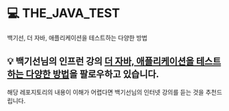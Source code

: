 # 💻 THE_JAVA_TEST
백기선, 더 자바, 애플리케이션을 테스트하는 다양한 방법

## 💡 백기선님의 인프런 강의 [더 자바, 애플리케이션을 테스트하는 다양한 방법](https://www.inflearn.com/course/the-java-application-test)을 팔로우하고 있습니다.   

해당 레포지토리의 내용이 이해가 어렵다면 백기선님의 인터넷 강의를 듣는 것을 추천드립니다.         

